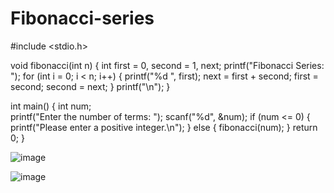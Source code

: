 # Fibonacci-series

#include <stdio.h>

void fibonacci(int n) {
    int first = 0, second = 1, next;
    printf("Fibonacci Series: ");
    for (int i = 0; i < n; i++) {
        printf("%d ", first);
        next = first + second;
        first = second;
        second = next;
    }
    printf("\n");
}

int main() {
    int num;    
    printf("Enter the number of terms: ");
    scanf("%d", &num);
    if (num <= 0) {
        printf("Please enter a positive integer.\n");
    } else {
        fibonacci(num);
    }
    return 0;
}


![image](https://github.com/user-attachments/assets/4a0311b8-113c-4b4b-97d8-935fddea92e6)


![image](https://github.com/user-attachments/assets/b2e2e760-2cf3-44e8-9837-5f85e2dbed43)
